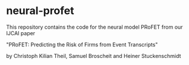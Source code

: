 # neural-profet

This repository contains the code for the neural model PRoFET from our IJCAI paper 

"PRoFET: Predicting the Risk of Firms from Event Transcripts"

by Christoph Kilian Theil, Samuel Broscheit and Heiner Stuckenschmidt

